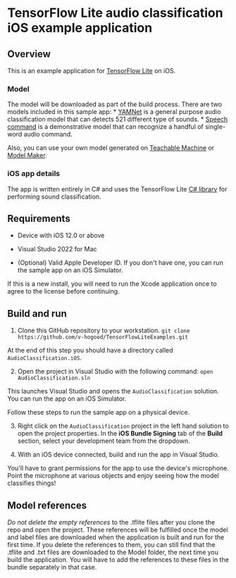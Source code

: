 # TensorFlow Lite audio classification iOS example application

## Overview

This is an example application for [TensorFlow Lite](https://tensorflow.org/lite)
on iOS.

### Model

The model will be downloaded as part of the build process. There are two models
included in this sample app: *
[YAMNet](https://tfhub.dev/google/lite-model/yamnet/classification/tflite/1) is
a general purpose audio classification model that can detects 521 different type
of sounds. *
[Speech command](https://www.tensorflow.org/lite/models/modify/model_maker/speech_recognition)
is a demonstrative model that can recognize a handful of single-word audio
command.

Also, you can use your own model generated on
[Teachable Machine](https://teachablemachine.withgoogle.com/train/audio) or
[Model Maker](https://www.tensorflow.org/lite/models/modify/model_maker/audio_classification).

### iOS app details

The app is written entirely in C# and uses the TensorFlow Lite
[C# library](https://github.com/v-hogooc/Xamarin.TensorFlow.Lite.Support/Xamarin.iOS.TensorFlow.Lite.Task.Audio)
for performing sound classification.

## Requirements

*   Device with iOS 12.0 or above

*   Visual Studio 2022 for Mac

*   (Optional) Valid Apple Developer ID. If you don't have one, you can run the
    sample app on an iOS Simulator.

If this is a new install, you will need to run the Xcode application once to
agree to the license before continuing.

## Build and run

1.  Clone this GitHub repository to your workstation. `git clone
    https://github.com/v-hogood/TensorFlowLiteExamples.git`

At the end of this step you should have a directory called
`AudioClassification.iOS`.

2.  Open the project in Visual Studio with the following command: `open
    AudioClassification.sln`

This launches Visual Studio and opens the `AudioClassification` solution. You can run the
app on an iOS Simulator.

Follow these steps to run the sample app on a physical device.

3.  Right click on the `AudioClassification` project in the left hand solution to open
    the project properties. In the **iOS Bundle Signing** tab of the **Build**
    section, select your development team from the dropdown.

4.  With an iOS device connected, build and run the app in Visual Studio.

You'll have to grant permissions for the app to use the device's microphone. Point
the microphone at various objects and enjoy seeing how the model classifies things!

## Model references

*Do not delete the empty references* to the .tflite files after you clone the
repo and open the project. These references will be fulfilled once the model and
label files are downloaded when the application is built and run for the first
time. If you delete the references to them, you can still find that the .tflite
and .txt files are downloaded to the Model folder, the next time you build the
application. You will have to add the references to these files in the bundle
separately in that case.
